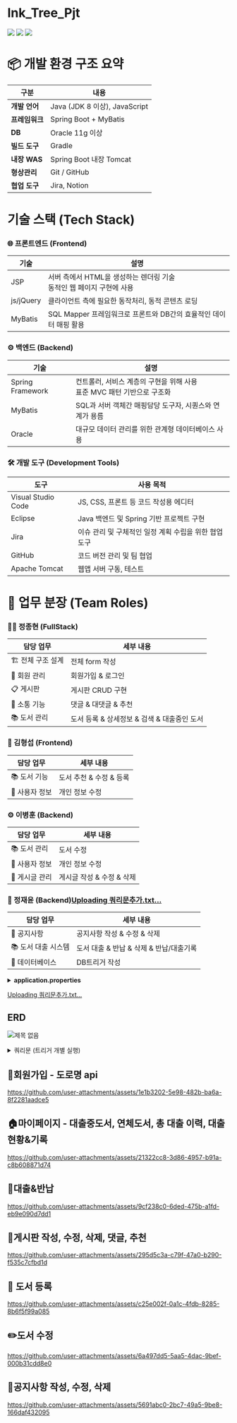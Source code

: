 # Ink_Tree_Pjt

  <img src="https://img.shields.io/badge/java-007396?style=for-the-badge&logo=java&logoColor=white"> 
  <img src="https://img.shields.io/badge/oracle-F80000?style=for-the-badge&logo=oracle&logoColor=white"> 
  <img src="https://img.shields.io/badge/spring-6DB33F?style=for-the-badge&logo=spring&logoColor=white"> 

# 📦 개발 환경 구조 요약

| 구분 | 내용
|-----|-----
| **개발 언어** | Java (JDK 8 이상), JavaScript
| **프레임워크** | Spring Boot + MyBatis
| **DB** | Oracle 11g 이상
| **빌드 도구** | Gradle
| **내장 WAS** | Spring Boot 내장 Tomcat
| **형상관리** | Git / GitHub
| **협업 도구** | Jira, Notion

# 기술 스택 (Tech Stack)

### 🌐 프론트엔드 (Frontend)

| 기술 | 설명
|-----|-----
| JSP | 서버 측에서 HTML을 생성하는 렌더링 기술<br>동적인 웹 페이지 구현에 사용
| js/jQuery | 클라이언트 측에 필요한 동작처리, 동적 콘텐츠 로딩
| MyBatis | SQL Mapper 프레임워크로 프론트와 DB간의 효율적인 데이터 매핑 활용


### ⚙️ 백엔드 (Backend)

| 기술 | 설명
|-----|-----
| Spring Framework | 컨트롤러, 서비스 계층의 구현을 위해 사용<br>표준 MVC 패턴 기반으로 구조화
| MyBatis | SQL과 서버 객체간 매핑담당 도구자, 시퀀스와 연계가 용름
| Oracle | 대규모 데이터 관리를 위한 관계형 데이터베이스 사용


### 🛠️ 개발 도구 (Development Tools)

| 도구 | 사용 목적
|-----|-----
| Visual Studio Code | JS, CSS, 프론트 등 코드 작성용 에디터
| Eclipse | Java 백엔드 및 Spring 기반 프로젝트 구현
| Jira | 이슈 관리 및 구체적인 일정 계획 수립을 위한 협업 도구
| GitHub | 코드 버전 관리 및 팀 협업
| Apache Tomcat | 웹앱 서버 구동, 테스트


# 👥 업무 분장 (Team Roles)

### 👨‍💻 정종현 (FullStack)

| 담당 업무 | 세부 내용
|-----|-----
| 🏗️ 전체 구조 설계 | 전체 form 작성
| 🔐 회원 관리 | 회원가입 & 로그인
| 📋 게시판 | 게시판 CRUD 구현
| 💬 소통 기능 | 댓글 & 대댓글 & 추천
| 📚 도서 관리 | 도서 등록 & 상세정보 & 검색 & 대출중인 도서


### 🎨 김형섭 (Frontend)

| 담당 업무 | 세부 내용
|-----|-----
| 📚 도서 기능 | 도서 추천 & 수정 & 등록
| 👤 사용자 정보 | 개인 정보 수정


### ⚙️ 이병훈 (Backend)

| 담당 업무 | 세부 내용
|-----|-----
| 📚 도서 관리 | 도서 수정
| 👤 사용자 정보 | 개인 정보 수정
| 📝 게시글 관리 | 게시글 작성 & 수정 & 삭제


### 🔧 정재윤 (Backend)[Uploading 쿼리문추가.txt…]()


| 담당 업무 | 세부 내용
|-----|-----
| 📢 공지사항 | 공지사항 작성 & 수정 & 삭제
| 📚 도서 대출 시스템 | 도서 대출 & 반납 & 삭제 & 반납/대출기록
| 💾 데이터베이스 | DB트리거 작성


<details><summary><b>application.properties</b></summary>

<pre>spring.application.name=Metro_House_Pjt
server.port=8485

#Spring MVC
spring.mvc.view.prefix=/WEB-INF/views/
spring.mvc.view.suffix=.jsp

#Database config
spring.datasource.driver-class-name=oracle.jdbc.OracleDriver
spring.datasource.url=jdbc:oracle:thin:@localhost:1521:xe
spring.datasource.username=bookmanager
spring.datasource.password=1234

#mybatis config
mybatis.config-location=classpath:mybatis-config.xml

#kakao.api.key=${KAKAO_API_KEY}
kakao.api.key=카카오 api 등록해주세요.

#naver email
smtp_id=네이버 아이디 등록해주세요.
smtp_pw=네이버 비밀번호 등록해주세요.
  
# gemini api
apiKey =

</pre></details>

[Uploading 쿼리문추가.txt…]()


## ERD
![제목 없음](https://github.com/user-attachments/assets/6fcc184a-7832-47de-9f53-7db4e7636054)


<details>
  <summary>쿼리문 (트리거 개별 실행)</summary>
  <pre><code>
GRANT CREATE SESSION, CREATE TABLE, CREATE VIEW, CREATE SEQUENCE, 
      CREATE SYNONYM, CREATE PROCEDURE, CREATE TRIGGER, CREATE MATERIALIZED VIEW 
TO bookmanager;
GRANT SELECT ANY TABLE, INSERT ANY TABLE, UPDATE ANY TABLE, DELETE ANY TABLE
TO bookmanager;
ALTER USER bookmanager DEFAULT TABLESPACE USERS;
ALTER USER bookmanager QUOTA UNLIMITED ON USERS;


CREATE TABLE USERINFO (
userNumber      NUMBER PRIMARY KEY,
userId          VARCHAR2(100),
userPw          VARCHAR2(100),
userName        VARCHAR2(100),
userTel         VARCHAR2(20),
userEmail       VARCHAR2(200),
userBirth       VARCHAR2(50),
userZipCode     VARCHAR2(50),
userAddress     VARCHAR2(300),
userDetailAddress VARCHAR2(500),
userBorrow      NUMBER DEFAULT 0,
userCanBorrow      NUMBER DEFAULT 5,
userAdmin       NUMBER DEFAULT 0,
userRegdate     DATE DEFAULT SYSDATE
);


CREATE TABLE user_sessions (
userId VARCHAR(50) PRIMARY KEY,
sessionId VARCHAR(100) NOT NULL,
loginTime TIMESTAMP DEFAULT CURRENT_TIMESTAMP
);


CREATE TABLE BOOKINFO (
bookNumber          NUMBER PRIMARY KEY,
bookIsbn            VARCHAR2(50) DEFAULT 0,
bookTitle           VARCHAR2(400),
bookComent          VARCHAR2(4000),
bookWrite           VARCHAR2(100),
bookPub             VARCHAR2(100),
bookDate            DATE,
bookMajorCategory   NVARCHAR2(100),
bookSubCategory     NVARCHAR2(100),
bookCount           NUMBER,
bookBorrowCount     NUMBER DEFAULT 0
);


CREATE TABLE NOTICE(
noticeNum            NUMBER PRIMARY KEY,
noticeTitle          VARCHAR2(500) NOT NULL,
noticeContent        VARCHAR2(4000) NOT NULL,
noticewriter         VARCHAR2(100) DEFAULT '관리자',
noticeregdate        DATE DEFAULT SYSDATE,
noticeviews          NUMBER DEFAULT 0,
noticeCategory       VARCHAR2(30)
);


CREATE TABLE BOARD (
boardNumber     NUMBER PRIMARY KEY,
userNumber      NUMBER,
userName        VARCHAR2(50),
boardTitle      VARCHAR2(1000),
boardContent    VARCHAR2(4000),
boardWriteDate  DATE DEFAULT SYSDATE,
boardHit        NUMBER DEFAULT 0,
boardViews      NUMBER DEFAULT 0,
boardLikes      NUMBER DEFAULT 0,
FOREIGN KEY (userNumber) REFERENCES USERINFO(userNumber)ON DELETE CASCADE
);


CREATE TABLE board_likes (
boardNumber number,
userNumber number,
PRIMARY KEY (boardNumber, userNumber)
);


CREATE TABLE BOARD_COMMENT (
commentNumber       NUMBER PRIMARY KEY,
commentSubNumber    NUMBER,
commentSubStepNumber NUMBER,
boardNumber         NUMBER,
userNumber          NUMBER,
userName            VARCHAR2(50),
commentContent      VARCHAR2(4000),
commentWriteDate    DATE DEFAULT SYSDATE,
COMMENTSTATUS VARCHAR2(10) DEFAULT 'ACTIVE'
);


ALTER TABLE BOARD_COMMENT
ADD CONSTRAINT fk_comment_board
FOREIGN KEY (boardNumber)
REFERENCES BOARD(boardNumber)
ON DELETE CASCADE;


ALTER TABLE BOARD_COMMENT
ADD CONSTRAINT fk_comment_user
FOREIGN KEY (userNumber)
REFERENCES USERINFO(userNumber)
ON DELETE CASCADE;
DESC board_comment;


CREATE TABLE BOOK_BORROW (
borrowNumber        NUMBER PRIMARY KEY,
userNumber          NUMBER,
bookNumber          NUMBER,
bookTitle           VARCHAR2 (400),
bookWrite           VARCHAR2 (100),
bookBorrowDate      DATE DEFAULT SYSDATE,
bookReturnDate      DATE,
bookMajorCategory   NVARCHAR2(100),
bookSubCategory     NVARCHAR2(100),
FOREIGN KEY (userNumber) REFERENCES USERINFO(userNumber)ON DELETE CASCADE,
FOREIGN KEY (bookNumber) REFERENCES BOOKINFO(bookNumber)ON DELETE CASCADE
);
CREATE TABLE Book_RECORD (
recordNumber  NUMBER PRIMARY KEY,
userNumber          NUMBER,
bookNumber          NUMBER,
bookTitle           VARCHAR2 (400),
bookWrite           VARCHAR2 (100),
bookBorrowDate      DATE,
bookReturnDate      DATE,
bookMajorCategory   NVARCHAR2(100),
bookSubCategory     NVARCHAR2(100),
FOREIGN KEY (userNumber) REFERENCES USERINFO(userNumber),
FOREIGN KEY (bookNumber) REFERENCES BOOKINFO(bookNumber)
);


CREATE TABLE BOOK_REVIEW (
REVIEWID NUMBER PRIMARY KEY,                -- 리뷰 고유 ID (시퀀스 사용)
BOOKNUMBER NUMBER NOT NULL,                 -- 도서 번호 (외래키) - 실제 타입으로 수정 필요
USERNUMBER NUMBER NOT NULL,                 -- 사용자 ID (외래키) - VARCHAR2(50)에서 NUMBER로 수정
REVIEWTITLE VARCHAR2(200) NOT NULL,         -- 리뷰 제목
REVIEWCONTENT CLOB NOT NULL,                -- 리뷰 내용 (긴 텍스트)
REVIEWRATING NUMBER(1) NOT NULL,            -- 평점 (1-5)
REVIEWDATE DATE DEFAULT SYSDATE,            -- 작성일
REVIEWMODIFIED_DATE DATE,                   -- 수정일
REVIEWSTATUS VARCHAR2(10) DEFAULT 'ACTIVE',           -- 상태 (Y: 활성, N: 삭제)


CONSTRAINT FK_REVIEW_BOOK FOREIGN KEY (BOOKNUMBER) REFERENCES BOOKINFO(BOOKNUMBER),
CONSTRAINT FK_REVIEW_USER FOREIGN KEY (USERNUMBER) REFERENCES USERINFO(USERNUMBER),
CONSTRAINT CHK_REVIEW_RATING CHECK (REVIEWRATING BETWEEN 1 AND 5)

    

  

);
-- 리뷰 ID 시퀀스
CREATE SEQUENCE SEQ_REVIEW_ID
START WITH 1
INCREMENT BY 1
NOCACHE;


CREATE TABLE REVIEW_HELPFUL (
HELPFUL_ID NUMBER PRIMARY KEY,
REVIEWID NUMBER NOT NULL,
USERNUMBER NUMBER NOT NULL,
HELPFUL_DATE DATE DEFAULT SYSDATE,
CONSTRAINT FK_REVIEW_HELPFUL_REVIEW FOREIGN KEY (REVIEWID) REFERENCES BOOK_REVIEW(REVIEWID),
CONSTRAINT FK_REVIEW_HELPFUL_USER FOREIGN KEY (USERNUMBER) REFERENCES USERINFO(USERNUMBER),
CONSTRAINT UQ_REVIEW_HELPFUL UNIQUE (REVIEWID, USERNUMBER)
);


-- 리뷰(도움됨)시퀀스 생성
CREATE SEQUENCE SEQ_HELPFUL_ID
START WITH 1
INCREMENT BY 1
NOCACHE
NOCYCLE;


-- 거래게시판
CREATE TABLE Trade_Post (
    postID NUMBER PRIMARY KEY,
    userNumber NUMBER NOT NULL,  -- userID에서 userNumber로 변경
    title VARCHAR2(100) NOT NULL,
    content CLOB NOT NULL,
    price NUMBER NOT NULL,
    status VARCHAR2(20) DEFAULT 'AVAILABLE', -- AVAILABLE, RESERVED, SOLD
    location VARCHAR2(100),
    viewCount NUMBER DEFAULT 0,
    createdAt TIMESTAMP DEFAULT CURRENT_TIMESTAMP,
    updatedAt TIMESTAMP DEFAULT CURRENT_TIMESTAMP,
    BOOKMAJORCATEGORY VARCHAR2(100),
    BOOKSUBCATEGORY VARCHAR2(100),
    CONSTRAINT fk_tradePost_user FOREIGN KEY (userNumber) REFERENCES userinfo(userNumber)  -- 참조 컬럼 변경
);

-- 시퀀스 생성
CREATE SEQUENCE seqPostID START WITH 1 INCREMENT BY 1;

-- 채팅방
CREATE TABLE Trade_ChatRoom (
    roomID NUMBER PRIMARY KEY,
    postID NUMBER NOT NULL,
    sellerNumber NUMBER NOT NULL,  -- sellerID에서 sellerNumber로 변경
    buyerNumber NUMBER NOT NULL,   -- buyerID에서 buyerNumber로 변경
    createdAt TIMESTAMP DEFAULT CURRENT_TIMESTAMP,
    lastMessageAt TIMESTAMP DEFAULT CURRENT_TIMESTAMP,
    status VARCHAR2(20) DEFAULT 'ACTIVE', -- ACTIVE, INACTIVE, BLOCKED
    CONSTRAINT fk_chatRoom_post FOREIGN KEY (postID) REFERENCES TradePost(postID),
    CONSTRAINT fk_chatRoom_seller FOREIGN KEY (sellerNumber) REFERENCES userinfo(userNumber),  -- 참조 컬럼 변경
    CONSTRAINT fk_chatRoom_buyer FOREIGN KEY (buyerNumber) REFERENCES userinfo(userNumber),    -- 참조 컬럼 변경
    CONSTRAINT uq_chatRoom UNIQUE (postID, sellerNumber, buyerNumber)  -- 제약조건 컬럼명 변경
);

-- 시퀀스 생성
CREATE SEQUENCE seqRoomID START WITH 1 INCREMENT BY 1;

-- 채팅방 메세지
CREATE TABLE Trade_ChatMessage (
    messageID NUMBER PRIMARY KEY,
    roomID NUMBER NOT NULL,
    senderNumber NUMBER NOT NULL,  -- senderID에서 senderNumber로 변경
    message CLOB NOT NULL,
    readStatus VARCHAR2(10) DEFAULT 'UNREAD', -- READ, UNREAD
    createdAt TIMESTAMP DEFAULT CURRENT_TIMESTAMP,
    CONSTRAINT fk_chatMessage_room FOREIGN KEY (roomID) REFERENCES ChatRoom(roomID),
    CONSTRAINT fk_chatMessage_sender FOREIGN KEY (senderNumber) REFERENCES userinfo(userNumber)  -- 참조 컬럼 변경
);

-- 시퀀스 생성
CREATE SEQUENCE seqMessageID START WITH 1 INCREMENT BY 1;

-- 중고도서 관심
CREATE TABLE Trade_Favorite (
    favoriteID NUMBER PRIMARY KEY,
    postID NUMBER NOT NULL,
    userNumber NUMBER NOT NULL,  -- userID에서 userNumber로 변경
    createdAt TIMESTAMP DEFAULT CURRENT_TIMESTAMP,
    CONSTRAINT fk_tradeFavorite_post FOREIGN KEY (postID) REFERENCES TradePost(postID),
    CONSTRAINT fk_tradeFavorite_user FOREIGN KEY (userNumber) REFERENCES userinfo(userNumber),  -- 참조 컬럼 변경
    CONSTRAINT uq_tradeFavorite UNIQUE (postID, userNumber)  -- 제약조건 컬럼명 변경
);

-- 시퀀스 생성
CREATE SEQUENCE seqFavoriteID START WITH 1 INCREMENT BY 1;

-- 거래내역
CREATE TABLE Trade_record (
    transactionID NUMBER PRIMARY KEY,
    postID NUMBER NOT NULL,
    sellerNumber NUMBER NOT NULL,  -- sellerID에서 sellerNumber로 변경
    buyerNumber NUMBER NOT NULL,   -- buyerID에서 buyerNumber로 변경
    price NUMBER NOT NULL,
    status VARCHAR2(20) DEFAULT 'PENDING', -- PENDING, COMPLETED, CANCELED
    completedAt TIMESTAMP,
    createdAt TIMESTAMP DEFAULT CURRENT_TIMESTAMP,
    CONSTRAINT fk_transaction_post FOREIGN KEY (postID) REFERENCES TradePost(postID),
    CONSTRAINT fk_transaction_seller FOREIGN KEY (sellerNumber) REFERENCES userinfo(userNumber),  -- 참조 컬럼 변경
    CONSTRAINT fk_transaction_buyer FOREIGN KEY (buyerNumber) REFERENCES userinfo(userNumber)     -- 참조 컬럼 변경
);

-- 시퀀스 생성
CREATE SEQUENCE seqTransactionID START WITH 1 INCREMENT BY 1;

-- 거래 후기
CREATE TABLE Trade_Review (
    reviewID NUMBER PRIMARY KEY,z
    transactionID NUMBER NOT NULL,
    reviewerNumber NUMBER NOT NULL,  -- reviewerID에서 reviewerNumber로 변경
    revieweeNumber NUMBER NOT NULL,  -- revieweeID에서 revieweeNumber로 변경
    rating NUMBER(2,1) NOT NULL,
    content VARCHAR2(500),
    createdAt TIMESTAMP DEFAULT CURRENT_TIMESTAMP,
    CONSTRAINT fk_review_transaction FOREIGN KEY (transactionID) REFERENCES TradeTransaction(transactionID),
    CONSTRAINT fk_review_reviewer FOREIGN KEY (reviewerNumber) REFERENCES userinfo(userNumber),  -- 참조 컬럼 변경
    CONSTRAINT fk_review_reviewee FOREIGN KEY (revieweeNumber) REFERENCES userinfo(userNumber),  -- 참조 컬럼 변경
    CONSTRAINT uq_tradeReview UNIQUE (transactionID, reviewerNumber)  -- 제약조건 컬럼명 변경
);

-- 시퀀스 생성
CREATE SEQUENCE seqReviewID START WITH 1 INCREMENT BY 1;

-- 위시리스트
-- 북마크 테이블
CREATE TABLE BOOK_WISHLIST (
  userNumber  NUMBER,
  bookNumber  NUMBER,
  addedDate   DATE DEFAULT SYSDATE,
  PRIMARY KEY (userNumber, bookNumber),
  FOREIGN KEY (userNumber) REFERENCES USERINFO(userNumber) ON DELETE CASCADE,
  FOREIGN KEY (bookNumber) REFERENCES BOOKINFO(bookNumber) ON DELETE CASCADE
);
    

-- activity_log 테이블 생성
CREATE TABLE ACTIVITY_LOG (
    log_id NUMBER PRIMARY KEY,
    activity_type VARCHAR2(50) NOT NULL, -- 활동 유형 (book_add, user_add, book_borrow, notice_add, book_return, notice_delete, book_delete)
    actor_type VARCHAR2(20) NOT NULL, -- 수행자 유형 (admin or user)
    actor_id NUMBER NOT NULL, -- 수행자 ID
    actor_name VARCHAR2(100) NOT NULL, -- 수행자 이름
    target_name VARCHAR2(255), -- 대상 이름 (책 제목, 회원 이름 등)
    description VARCHAR2(500) NOT NULL, -- 활동 설명
    log_date TIMESTAMP DEFAULT SYSTIMESTAMP NOT NULL -- 로그 생성 시간
);

-- activity_log 테이블 시퀀스 생성
CREATE SEQUENCE activity_log_seq
    START WITH 1
    INCREMENT BY 1
    NOCACHE
    NOCYCLE;



-- 인덱스 생성
CREATE INDEX idx_activity_type ON ACTIVITY_LOG(activity_type);
CREATE INDEX idx_actor_type ON ACTIVITY_LOG(actor_type);
CREATE INDEX idx_log_date ON ACTIVITY_LOG(log_date);



--------------------------------------------- 시퀀스 드래그로 개별 컴파일
CREATE SEQUENCE  "BOOKMANAGER"."BORROWRECORD_SEQ"  MINVALUE 1 MAXVALUE 9999999999999999999999999999 INCREMENT BY 1 START WITH 1 NOCACHE  NOORDER  NOCYCLE


--------------------------------------------- 트리거 드래그로 개별 컴파일
CREATE OR REPLACE TRIGGER activity_log_bi
BEFORE INSERT ON ACTIVITY_LOG
FOR EACH ROW
BEGIN
    SELECT activity_log_seq.NEXTVAL
    INTO :new.log_id
    FROM dual;
END;

--------------------------------------------- 트리거 드래그로 개별 컴파일
create or replace TRIGGER after_book_record_insert
after INSERT ON book_record
FOR EACH ROW

BEGIN
-- BOOKINFO 업데이트
UPDATE BOOKINFO
SET
BOOKCOUNT = BOOKCOUNT + 1
WHERE BOOKNUMBER = :NEW.BOOKNUMBER;

-- USERINFO 업데이트
UPDATE USERINFO
SET
    USERCANBORROW = USERCANBORROW + 1
WHERE USERNUMBER = :NEW.USERNUMBER;

END;
--------------------------------------------- 트리거 드래그로 개별 컴파일
create or replace TRIGGER before_book_record_insert
BEFORE INSERT ON book_record
FOR EACH ROW
DECLARE
v_borrowDate DATE;
v_borrowNumber NUMBER;
v_booktitle varchar2(400);
v_bookwrite varchar2(100);
v_bookmajor varchar2(100);
v_booksub   varchar2(100);
v_recordNumber number;
v_returnDate date default SYSDATE;
ex_no_borrow EXCEPTION;
BEGIN
-- 해당 대출 정보 유무 확인
SELECT borrowNumber, bookBorrowDate
INTO v_borrowNumber, v_borrowDate
FROM book_borrow
WHERE bookNumber = :NEW.bookNumber
AND userNumber = :NEW.userNumber;

select booktitle, bookwrite, bookmajorcategory, booksubcategory
into v_booktitle, v_bookwrite, v_bookmajor, v_booksub
from bookinfo
where bookNumber = :NEW.bookNumber;

 -- 새로운 borrowRecordNumber 미리 생성
SELECT NVL(MAX(recordNumber), 0) + 1
INTO v_recordNumber
FROM book_record;

:NEW.bookBorrowDate := v_borrowDate;
:NEW.bookReturnDate := v_returnDate;
:NEW.booktitle := v_booktitle;
:NEW.bookwrite := v_bookwrite;
:new.bookmajorcategory := v_bookmajor;
:new.booksubcategory := v_booksub;

-- 그 다음 BOOK_BORROW에서 삭제
DELETE FROM book_borrow
WHERE bookNumber = :NEW.bookNumber
  AND userNumber = :NEW.userNumber;
  
EXCEPTION
WHEN NO_DATA_FOUND THEN
RAISE_APPLICATION_ERROR(-20004, '대출 정보가 존재하지 않아 반납할 수 없습니다.');
END;
--------------------------------------------- 트리거 드래그로 개별 컴파일
create or replace TRIGGER trg_after_book_borrow_insert
-- AFTER 에서 BEFORE로 바뀜
-- 중복 대출 체크(조회)를 위해 before로 수정
BEFORE INSERT ON BOOK_BORROW
FOR EACH ROW
DECLARE
v_bookcount     NUMBER;
v_usercanborrow NUMBER;
v_count    NUMBER;
v_booktitle     varchar2(400);
v_bookwrite     varchar2(100);
v_bookmajor     varchar2(100);
v_booksub       varchar2(100);
ex_no_stock     EXCEPTION;
ex_no_quota     EXCEPTION;
ex_already_borrowed EXCEPTION;
BEGIN
-- 책 재고, 제목, 저자 확인
SELECT BOOKCOUNT, booktitle, bookwrite, bookmajorcategory, booksubcategory
INTO v_bookcount, v_booktitle, v_bookwrite, v_bookmajor, v_booksub
FROM BOOKINFO
WHERE BOOKNUMBER = :NEW.BOOKNUMBER;

:NEW.booktitle := v_booktitle;
:NEW.bookwrite := v_bookwrite;
:NEW.bookReturnDate := SYSDATE + 30;
:new.bookmajorcategory := v_bookmajor;
:new.booksubcategory := v_booksub;

-- 사용자 대출 가능 횟수 확인
SELECT USERCANBORROW INTO v_usercanborrow
FROM USERINFO
WHERE USERNUMBER = :NEW.USERNUMBER;

-- 중복 대출 체크
SELECT COUNT(*) INTO v_count
FROM BOOK_BORROW
WHERE USERNUMBER = :NEW.USERNUMBER
 AND BOOKNUMBER = :NEW.BOOKNUMBER;

IF v_count > 0 THEN
RAISE ex_already_borrowed;
END IF;

-- 예외 조건 검사
IF v_bookcount <= 0 THEN
    RAISE ex_no_stock;
ELSIF v_usercanborrow <= 0 THEN
    RAISE ex_no_quota;
END IF;

-- BOOKINFO 업데이트
UPDATE BOOKINFO
SET
    BOOKBORROWCOUNT = BOOKBORROWCOUNT + 1,
    BOOKCOUNT = BOOKCOUNT - 1
WHERE BOOKNUMBER = :NEW.BOOKNUMBER;

-- USERINFO 업데이트
UPDATE USERINFO
SET
    USERCANBORROW = USERCANBORROW - 1,
    USERBORROW = USERBORROW + 1
WHERE USERNUMBER = :NEW.USERNUMBER;

EXCEPTION
WHEN ex_no_stock THEN
RAISE_APPLICATION_ERROR(-20001, '도서 재고가 부족하여 대출할 수 없습니다.');
WHEN ex_no_quota THEN
RAISE_APPLICATION_ERROR(-20002, '회원의 대출 가능 권수가 0입니다.');
WHEN ex_already_borrowed THEN
RAISE_APPLICATION_ERROR(-20004, '이미 빌린 책 입니다');
WHEN OTHERS THEN
RAISE_APPLICATION_ERROR(-20003, '트리거 처리 중 오류 발생: ' || SQLERRM);
END;
  </code></pre>
</details>

## 🔑회원가입 - 도로명 api
https://github.com/user-attachments/assets/1e1b3202-5e98-482b-ba6a-8f2281aadce5

## 🏠마이페이지 - 대출중도서, 연체도서, 총 대출 이력, 대출현황&기록
https://github.com/user-attachments/assets/21322cc8-3d86-4957-b91a-c8b608871d74

## 📖대출&반납
https://github.com/user-attachments/assets/9cf238c0-6ded-475b-a1fd-eb9e090d7dd1

## 📨게시판 작성, 수정, 삭제, 댓글, 추천
https://github.com/user-attachments/assets/295d5c3a-c79f-47a0-b290-f535c7cfbd1d

## 📕 도서 등록
https://github.com/user-attachments/assets/c25e002f-0a1c-4fdb-8285-8b6f5f99a085

## ✏️도서 수정
https://github.com/user-attachments/assets/6a497dd5-5aa5-4dac-9bef-000b31cdd8e0

## 📢공지사항 작성, 수정, 삭제
https://github.com/user-attachments/assets/5691abc0-2bc7-49a5-9be8-166daf432095
